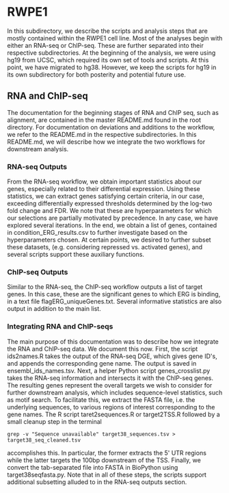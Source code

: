 # RWPE1
In this subdirectory, we describe the scripts and analysis steps that are mostly contained within the RWPE1 cell line. Most of the analyses begin with either an RNA-seq or ChIP-seq. These are further separated into their 
respective subdirectories. At the beginning of the analysis, we were using hg19 from UCSC, which required its own set of tools and scripts. At this point, we have migrated to hg38. However, we keep the scripts for hg19 in its own 
subdirectory for both posterity and potential future use. 

## RNA and ChIP-seq
The documentation for the beginning stages of RNA and ChIP seq, such as alignment, are contained in the master README.md found in the root directory. For documentation on deviations and additions to the workflow, we refer to the 
README.md in the respective subdirectories. In this README.md, we will describe how we integrate the two workflows for downstream analysis. 

### RNA-seq Outputs
From the RNA-seq workflow, we obtain important statistics about our genes, especially related to their differential expression. Using these statistics, we can extract genes satisfying certain criteria, in our case, exceeding 
differentially expressed thresholds determined by the log-two fold change and FDR. We note that these are hyperparameters for which our selections are partially motivated by precedence. In any case, we have explored several 
iterations. In the end, we obtain a list of genes, contained in condition_ERG_results.csv to further investigate based on the hyperparameters chosen. At certain points, we desired to further subset these datasets, (e.g. 
considering 
repressed vs. activated genes), and several scripts support these auxiliary functions. 

### ChIP-seq Outputs
Similar to the RNA-seq, the ChIP-seq workflow outputs a list of target genes. In this case, these are the significant genes to which ERG is binding, in a text file flagERG_uniqueGenes.txt. Several informative statistics are also 
output in addition to the main list. 

### Integrating RNA and ChIP-seqs
The main purpose of this documentation was to describe how we integrate the RNA and ChIP-seq data. We document this now. First, the script ids2names.R takes the output of the RNA-seq DGE, which gives gene ID's, and appends the 
corresponding gene name. The output is saved in ensembl_ids_names.tsv. Next, a helper Python script genes_crosslist.py takes the RNA-seq information and intersects it with the ChIP-seq genes. The resulting genes represent the 
overall targets we wish to consider for further downstream analysis, which includes sequence-level statistics, such as motif search. To facilitate this, we extract the FASTA file, i.e. the underlying sequences, to various 
regions of interest corresponding to the gene names. 
The R script taret2sequences.R or target2TSS.R followed by a small cleanup step in the terminal
```{bash}
grep -v "Sequence unavailable" target38_sequences.tsv > target38_seq_cleaned.tsv
```
accomplishes this. In particular, the former extracts the 5' UTR regions while the latter targets the 100bp downstream of the TSS. Finally, we convert the tab-separated file into FASTA in BioPython using target38seqfasta.py. Note 
that in all of these steps, the scripts support additional subsetting alluded to in the RNA-seq outputs 
section. 
